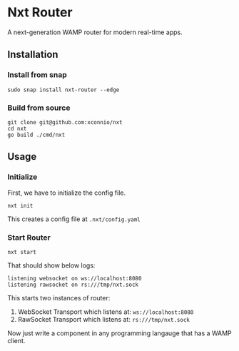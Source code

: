 # Nxt Router

A next-generation WAMP router for modern real-time apps.

## Installation

### Install from snap

```shell
sudo snap install nxt-router --edge
```

### Build from source

```shell
git clone git@github.com:xconnio/nxt
cd nxt
go build ./cmd/nxt
```

## Usage

### Initialize

First, we have to initialize the config file.
```shell
nxt init
```

This creates a config file at `.nxt/config.yaml`

### Start Router

```shell
nxt start
```
That should show below logs:

```shell
listening websocket on ws://localhost:8080
listening rawsocket on rs:///tmp/nxt.sock
```

This starts two instances of router:  

1. WebSocket Transport which listens at: `ws://localhost:8080`
2. RawSocket Transport which listens at: `rs:///tmp/nxt.sock`

Now just write a component in any programming langauge that has a WAMP client.
